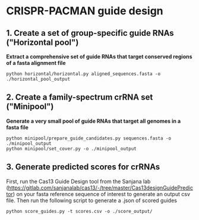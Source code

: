 # CRISPR-PACMAN guide design
## 1. Create a set of group-specific guide RNAs ("Horizontal pool")
**Extract a comprehensive set of guide RNAs that target conserved regions of a fasta alignment file**
```
python horizontal/horizontal.py aligned_sequences.fasta -o ./horizontal_pool_output
```

## 2. Create a family-spectrum crRNA set ("Minipool")
**Generate a very small pool of guide RNAs that target all genomes in a fasta file**
```
python minipool/prepare_guide_candidates.py sequences.fasta -o ./minipool_output
python minipool/set_cover.py -o ./minipool_output
```

## 3. Generate predicted scores for crRNAs
First, run the Cas13 Guide Design tool from the Sanjana lab (https://gitlab.com/sanjanalab/cas13/-/tree/master/Cas13designGuidePredictor) on your fasta reference sequence of interest to generate an output csv file. Then run the following script to generate a .json of scored guides
```
python score_guides.py -t scores.csv -o ./score_output/
```
